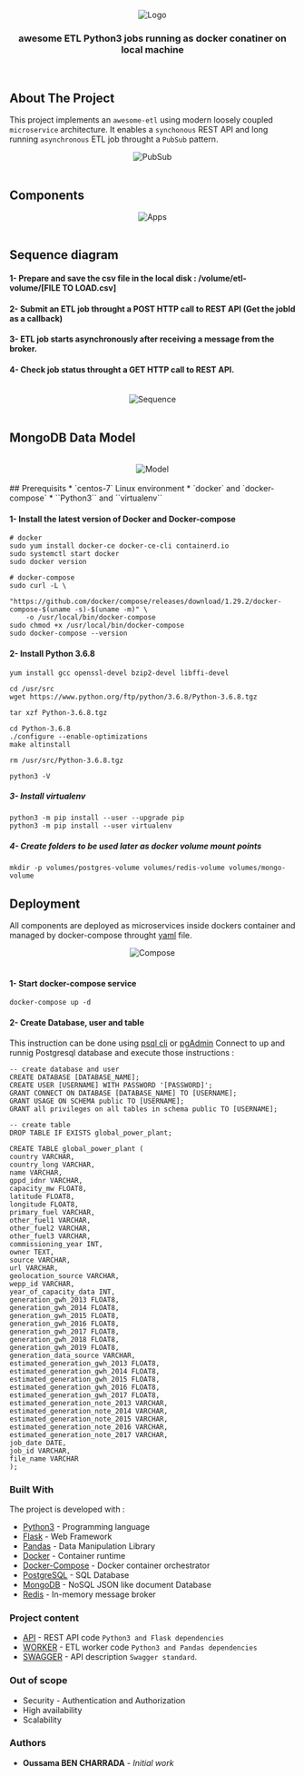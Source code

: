 <br/>
<div align="center">
  <a>
    <img src="./images/logo.png" alt="Logo">
  </a>

 <h3 align="center">awesome ETL Python3 jobs running as docker conatiner on local machine</h3>
</div>
</br>

## About The Project
This project implements an `awesome-etl`  using modern loosely coupled ``microservice`` architecture.
It enables a ``synchonous`` REST API and long running ``asynchronous`` ETL job throught a ``PubSub`` pattern.
<div align="center">
  <a>
    <img src="./images/pubsub.png" alt="PubSub">
  </a>
  </br>
  </br>
</div>

## Components
<div align="center">
  <a>
    <img src="./images/apps.png" alt="Apps">
  </a>
  </br>
  </br>
</div>

## Sequence diagram

#### 1- Prepare and save the csv file in the local disk : /volume/etl-volume/[FILE TO LOAD.csv]
#### 2- Submit an ETL job throught a POST HTTP call to REST API (Get the jobId as a callback)
#### 3- ETL job starts asynchronously after receiving a message from the broker.
#### 4- Check job status throught a GET HTTP call to REST API.

<div align="center">
</br>
  <a>
    <img src="./images/sequence.png" alt="Sequence">
  </a>
  </br>
  </br>
</div>

## MongoDB Data Model
<div align="center">
</br>
  <a>
    <img src="./images/model.png" alt="Model">
  </a>
  </br>
  </br>
</div>
## Prerequisits
* `centos-7` Linux environment
* `docker` and `docker-compose`
* ``Python3`` and ``virtualenv``

#### 1- Install the latest version of Docker and Docker-compose

```
# docker
sudo yum install docker-ce docker-ce-cli containerd.io
sudo systemctl start docker
sudo docker version

# docker-compose
sudo curl -L \
    "https://github.com/docker/compose/releases/download/1.29.2/docker-compose-$(uname -s)-$(uname -m)" \
    -o /usr/local/bin/docker-compose
sudo chmod +x /usr/local/bin/docker-compose
sudo docker-compose --version
```
#### 2- Install Python 3.6.8
```
yum install gcc openssl-devel bzip2-devel libffi-devel

cd /usr/src
wget https://www.python.org/ftp/python/3.6.8/Python-3.6.8.tgz

tar xzf Python-3.6.8.tgz

cd Python-3.6.8
./configure --enable-optimizations
make altinstall

rm /usr/src/Python-3.6.8.tgz

python3 -V
```
##### 3- Install virtualenv
```
python3 -m pip install --user --upgrade pip
python3 -m pip install --user virtualenv
```

##### 4- Create folders to be used later as docker volume mount points
```
mkdir -p volumes/postgres-volume volumes/redis-volume volumes/mongo-volume 
```

## Deployment
All components are deployed as microservices inside dockers container and managed by docker-compose throught [yaml](https://github.com/Oussama-bch/awesome-etl/blob/master/docker-compose.yaml) file.
<div align="center">
  <a>
    <img src="./images/compose.png" alt="Compose">
  </a>
  </br>
  </br>
</div>

#### 1- Start docker-compose service
```
docker-compose up -d
```
#### 2- Create Database, user and table
This instruction can be done using [psql cli](https://docs.postgresql.fr/10/app-psql.html) or [pgAdmin](https://www.pgadmin.org/)
Connect to up and runnig Postgresql database and execute those instructions :
```
-- create database and user
CREATE DATABASE [DATABASE_NAME];
CREATE USER [USERNAME] WITH PASSWORD '[PASSWORD]';
GRANT CONNECT ON DATABASE [DATABASE_NAME] TO [USERNAME];
GRANT USAGE ON SCHEMA public TO [USERNAME];
GRANT all privileges on all tables in schema public TO [USERNAME];

-- create table
DROP TABLE IF EXISTS global_power_plant;

CREATE TABLE global_power_plant (
country VARCHAR,
country_long VARCHAR,
name VARCHAR,
gppd_idnr VARCHAR,
capacity_mw FLOAT8,
latitude FLOAT8,
longitude FLOAT8,
primary_fuel VARCHAR,
other_fuel1 VARCHAR,
other_fuel2 VARCHAR,
other_fuel3 VARCHAR,
commissioning_year INT,
owner TEXT,
source VARCHAR,
url VARCHAR,
geolocation_source VARCHAR,
wepp_id VARCHAR,
year_of_capacity_data INT,
generation_gwh_2013 FLOAT8,
generation_gwh_2014 FLOAT8,
generation_gwh_2015 FLOAT8,
generation_gwh_2016 FLOAT8,
generation_gwh_2017 FLOAT8,
generation_gwh_2018 FLOAT8,
generation_gwh_2019 FLOAT8,
generation_data_source VARCHAR,
estimated_generation_gwh_2013 FLOAT8,
estimated_generation_gwh_2014 FLOAT8,
estimated_generation_gwh_2015 FLOAT8,
estimated_generation_gwh_2016 FLOAT8,
estimated_generation_gwh_2017 FLOAT8,
estimated_generation_note_2013 VARCHAR,
estimated_generation_note_2014 VARCHAR,
estimated_generation_note_2015 VARCHAR,
estimated_generation_note_2016 VARCHAR,
estimated_generation_note_2017 VARCHAR,
job_date DATE,
job_id VARCHAR,
file_name VARCHAR
);
```

### Built With
The project is developed with :
* [Python3](https://www.python.org/downloads/) - Programming language
* [Flask](https://flask.palletsprojects.com/en/2.0.x/) - Web Framework
* [Pandas](https://pandas.pydata.org/) - Data Manipulation Library
* [Docker](https://docs.docker.com/engine/install/) - Container runtime
* [Docker-Compose](https://docs.docker.com/compose/) - Docker container orchestrator
* [PostgreSQL](https://www.postgresql.org/) - SQL Database
* [MongoDB](https://www.mongodb.com/) - NoSQL JSON like document Database
* [Redis](https://redis.io/) - In-memory message broker

### Project content 
* [API](https://github.com/Oussama-bch/awesome-etl/blob/master/api/README.md) - REST API code `Python3 and Flask dependencies`
* [WORKER](https://github.com/Oussama-bch/awesome-etl/blob/master/worker/README.md) - ETL worker code `Python3 and Pandas dependencies`
* [SWAGGER](https://github.com/Oussama-bch/awesome-etl/blob/master/swagger/README.md ) - API description `Swagger standard`.

### Out of scope

* Security - Authentication and Authorization
* High availability
* Scalability

### Authors

* **Oussama BEN CHARRADA** - *Initial work*
